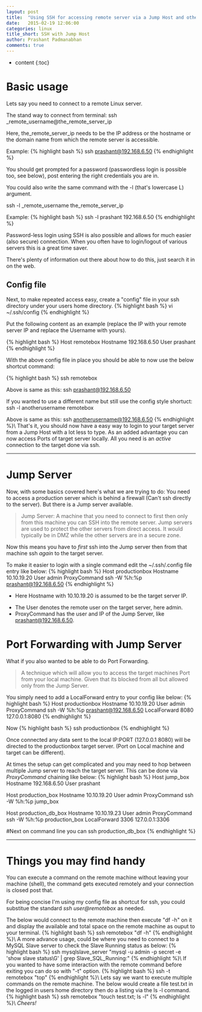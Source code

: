 ```yaml
---
layout: post
title:  "Using SSH for accessing remote server via a Jump Host and other handy things!"
date:   2015-02-19 12:06:00
categories: linux
title_short: SSH with Jump Host
author: Prashant Padmanabhan
comments: true
---
```


* content
{:toc}

# Basic usage

Lets say you need to connect to a remote Linux server.

The stand way to connect from terminal:
ssh _remote_username@the_remote_server_ip

Here, the_remote_server_ip needs to be the IP address or the hostname or the domain name from which the remote server is accessible.

Example:
{% highlight bash %}
ssh prashant@192.168.6.50
{% endhighlight %}

You should get prompted for a password (passwordless login is possible too, see below), post entering the right credentials you are in.


You could also write the same command with the -l (that's lowercase L) argument.

ssh -l _remote_username the_remote_server_ip

Example:
{% highlight bash %}
ssh -l prashant 192.168.6.50
{% endhighlight %}

Password-less login using SSH is also possible and allows for much easier (also secure) connection.
When you often have to login/logout of various servers this is a great time saver.

There's plenty of information out there about how to do this, just search it in on the web.

## Config file
Next, to make repeated access easy, create a "config" file in your ssh directory under your users home directory.
{% highlight bash %}
vi ~/.ssh/config
{% endhighlight %}

Put the following content as an example (replace the IP with your remote server IP and replace the Username with yours).

{% highlight bash %}
Host remotebox
  Hostname 192.168.6.50
  User prashant
{% endhighlight %}

With the above config file in place you should be able to now use the below shortcut command:

{% highlight bash %}
ssh remotebox

Above is same as this:
ssh prashant@192.168.6.50

If you wanted to use a different name but still use the config style shortuct:
ssh -l anotherusername remotebox

Above is same as this:
ssh anotherusername@192.168.6.50
{% endhighlight %}\\
That's it, you should now have a easy way to login to your target server from a Jump Host with a lot less to type.
As an added advantage you can now access Ports of target server locally. All you need is an *active* connection to the target done via ssh.


---

# Jump Server

Now, with some basics covered here's what we are trying to do:
You need to access a production server which is behind a firewall (Can't ssh directly to the server).
But there is a Jump server available.

>Jump Server:
A machine that you need to connect to first then only from this machine you can SSH into the remote server.
Jump servers are used to protect the other servers from direct access. 
It would typically be in DMZ while the other servers are in a secure zone.

Now this means you have to _first_ ssh into the Jump server then from that machine ssh _again_ to the target server.

To make it easier to login with a single command edit the ~/.ssh/.config file entry like below:
{% highlight bash %}
Host productionbox
  Hostname 10.10.19.20
  User admin
  ProxyCommand ssh -W %h:%p prashant@192.168.6.50
{% endhighlight %}

* Here Hostname with 10.10.19.20 is assumed to be the target server IP.
- The User denotes the remote user on the target server, here admin.
- ProxyCommand has the user and IP of the Jump Server, like prashant@192.168.6.50.

# Port Forwarding with Jump Server
What if you also wanted to be able to do Port Forwarding.

>A technique which will allow you to access the target machines Port
from your local machine. Given that its blocked from all but allowed only from the Jump Server.

You simply need to add a LocalForward entry to your config like below:
{% highlight bash %}
Host productionbox
  Hostname 10.10.19.20
  User admin
  ProxyCommand ssh -W %h:%p prashant@192.168.6.50
  LocalForward 8080 127.0.0.1:8080
{% endhighlight %}

Now 
{% highlight bash %}
ssh productionbox
{% endhighlight %}

Once connected any data sent to the local IP:PORT (127.0.0.1 8080) will be directed to the productionbox target server.
(Port on Local machine and target can be different).

At times the setup can get complicated and you may need to hop between multiple Jump server to reach the target server.
This can be done via _ProxyCommand_ chaining like below:
{% highlight bash %}
Host jump_box
  Hostname 192.168.6.50
  User prashant
  
Host production_box
  Hostname 10.10.19.20
  User admin
  ProxyCommand ssh -W %h:%p jump_box

Host production_db_box
  Hostname 10.10.19.23
  User admin
  ProxyCommand ssh -W %h:%p production_box
  LocalForward 3306 127.0.0.1:3306

#Next on command line you can
ssh production_db_box
{% endhighlight %}

---

# Things you may find handy
You can execute a command on the remote machine without leaving your machine (shell), the command gets executed remotely and your connection is closed post that.

For being concise I'm using my config file as shortcut for ssh, you could substitue the standard *ssh user@remotebox* as needed. 

The below would connect to the remote machine then execute "df -h" on it and display the available and total space on the remote machine as ouput to your terminal.
{% highlight bash %}
ssh remotebox "df -h"
{% endhighlight %}\\
A more advance usage, could be where you need to connect to a MySQL Slave server to check the Slave Running status as below:
{% highlight bash %}
ssh mysqlslave_server "mysql -u admin -p secret -e 'show slave status\G' | grep Slave_SQL_Running:"
{% endhighlight %}\\
If you wanted to have some interaction with the remote command before exiting you can do so with "-t" option.
{% highlight bash %}
ssh -t remotebox "top"
{% endhighlight %}\\
Lets say we want to execute multiple commands on the remote machine.
The below would create a file test.txt in the logged in users home directory then do a listing via the ls -l command.
{% highlight bash %}
ssh remotebox "touch test.txt; ls -l"
{% endhighlight %}\\
*Cheers!*
